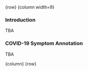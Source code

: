 <!-- markdownlint-disable-next-line first-line-h1 -->
{row}
{column width=9}

### Introduction

TBA

### COVID-19 Symptom Annotation

TBA

{column}
{row}

<!-- Images -->

<!-- Links -->

